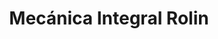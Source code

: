 ---
title: "Mecánica Integral Rolin"
url: /posadas/mecanica-integral-rolin/
shop: reparación de automóviles
---